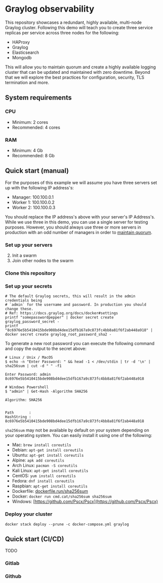 # Graylog observability

This repository showcases a redundant, highly available, multi-node Graylog 
cluster. Following this demo will teach you to create three service replicas per 
service across three nodes for the following: 

- HAProxy
- Graylog 
- Elasticsearch
- Mongodb

This will allow you to maintain quorum and create a highly available logging 
cluster that can be updated and maintained with zero downtime. Beyond that we 
will explore the best practices for configuration, security, TLS termination and
more.

## System requirements

### CPU

- Minimum: 2 cores
- Recommended: 4 cores

### RAM

- Minimum: 4 Gb
- Recommended: 8 Gb

## Quick start (manual)

For the purposes of this example we will assume you have three servers set up
with the following IP address's:

- Manager: 100.100.0.1
- Worker 1: 100.100.0.2
- Worker 2: 100.100.0.3

You should replace the IP address's above with your server's IP Address's. While
we use three in this demo, you can use a single server for testing purposes. 
However, you should always use three or more servers in production with an odd 
number of managers in order to [maintain quorum][1].

### Set up your servers

2. Init a swarm
3. Join other nodes to the swarm

### Clone this repository

### Set up your secrets

```shell
# The default Graylog secrets, this will result in the admin credentials being
# `admin` for the username and password. In production you should change these.
# Ref: https://docs.graylog.org/docs/docker#settings
printf "somepasswordpepper" | docker secret create graylog_password_secret -
printf "8c6976e5b5410415bde908bd4dee15dfb167a9c873fc4bb8a81f6f2ab448a918" | docker secret create graylog_root_password_sha2 -
```

To generate a new root password you can execute the following command and copy
the output to the secret above:

```shell
# Linux / Unix / MacOS
$ echo -n "Enter Password: " && head -1 < /dev/stdin | tr -d '\n' | sha256sum | cut -d " " -f1

Enter Password: admin
8c6976e5b5410415bde908bd4dee15dfb167a9c873fc4bb8a81f6f2ab448a918

# Windows Powershell
$ "admin" | Get-Hash -Algorithm SHA256

Algorithm: SHA256


Path       :
HashString : 8c6976e5b5410415bde908bd4dee15dfb167a9c873fc4bb8a81f6f2ab448a918
```

`sha256sum` may not be available by default on your system depending on your 
operating system. You can easily install it using one of the following:

- Mac: `brew install coreutils`
- Debian: `apt-get install coreutils`
- Ubuntu: `apt-get install coreutils`
- Alpine: `apk add coreutils`
- Arch Linux: `pacman -S coreutils`
- Kali Linux: `apt-get install coreutils`
- CentOS: `yum install coreutils`
- Fedora: `dnf install coreutils`
- Raspbian: `apt-get install coreutils`
- Dockerfile: [dockerfile.run/sha256sum](https://dockerfile.run/sha256sum)
- Docker: `docker run cmd.cat/sha256sum sha256sum`
- Windows: [https://github.com/Pscx/Pscx](https://github.com/Pscx/Pscx)

### Deploy your cluster

`docker stack deploy --prune -c docker-compose.yml graylog`

## Quick start (CI/CD)

TODO

### Gitlab

### Github


[1]: https://docs.docker.com/engine/swarm/admin_guide/#maintain-the-quorum-of-managers

